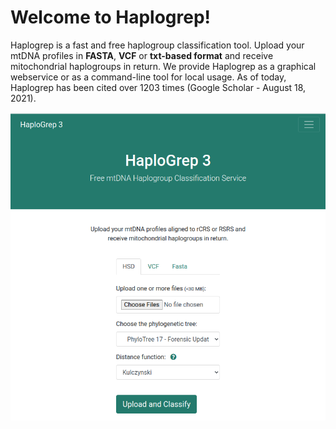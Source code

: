 # Welcome to Haplogrep!

Haplogrep is a fast and free haplogroup classification tool. Upload your mtDNA profiles in **FASTA**, **VCF** or **txt-based format** and receive mitochondrial haplogroups in return. We provide Haplogrep as a graphical webservice or as a command-line tool for local usage. As of today, Haplogrep has been cited over 1203 times (Google Scholar - August 18, 2021).

![](images/interface/welcome_screen.png)
